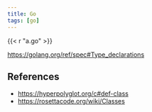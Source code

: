 ```yaml
---
title: Go
tags: [go]
---
```


{{< r "a.go" >}}

<https://golang.org/ref/spec#Type_declarations>

## References

- <https://hyperpolyglot.org/c#def-class>
- <https://rosettacode.org/wiki/Classes>
